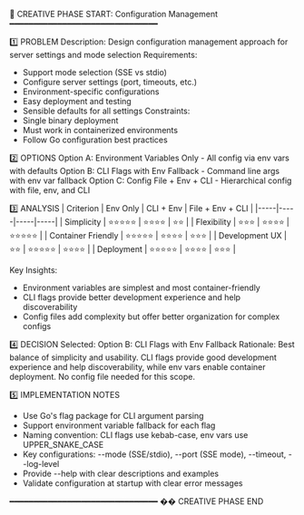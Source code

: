 📌 CREATIVE PHASE START: Configuration Management
━━━━━━━━━━━━━━━━━━━━━━━━━━━━━━━

1️⃣ PROBLEM
   Description: Design configuration management approach for server settings and mode selection
   Requirements: 
   - Support mode selection (SSE vs stdio)
   - Configure server settings (port, timeouts, etc.)
   - Environment-specific configurations
   - Easy deployment and testing
   - Sensible defaults for all settings
   Constraints: 
   - Single binary deployment
   - Must work in containerized environments
   - Follow Go configuration best practices

2️⃣ OPTIONS
   Option A: Environment Variables Only - All config via env vars with defaults
   Option B: CLI Flags with Env Fallback - Command line args with env var fallback
   Option C: Config File + Env + CLI - Hierarchical config with file, env, and CLI

3️⃣ ANALYSIS
   | Criterion | Env Only | CLI + Env | File + Env + CLI |
   |-----|-----|-----|-----|
   | Simplicity | ⭐⭐⭐⭐⭐ | ⭐⭐⭐⭐ | ⭐⭐ |
   | Flexibility | ⭐⭐⭐ | ⭐⭐⭐⭐ | ⭐⭐⭐⭐⭐ |
   | Container Friendly | ⭐⭐⭐⭐⭐ | ⭐⭐⭐⭐ | ⭐⭐⭐ |
   | Development UX | ⭐⭐ | ⭐⭐⭐⭐⭐ | ⭐⭐⭐⭐ |
   | Deployment | ⭐⭐⭐⭐⭐ | ⭐⭐⭐⭐ | ⭐⭐⭐ |
   
   Key Insights:
   - Environment variables are simplest and most container-friendly
   - CLI flags provide better development experience and help discoverability
   - Config files add complexity but offer better organization for complex configs

4️⃣ DECISION
   Selected: Option B: CLI Flags with Env Fallback
   Rationale: Best balance of simplicity and usability. CLI flags provide good development experience and help discoverability, while env vars enable container deployment. No config file needed for this scope.
   
5️⃣ IMPLEMENTATION NOTES
   - Use Go's flag package for CLI argument parsing
   - Support environment variable fallback for each flag
   - Naming convention: CLI flags use kebab-case, env vars use UPPER_SNAKE_CASE
   - Key configurations: --mode (SSE/stdio), --port (SSE mode), --timeout, --log-level
   - Provide --help with clear descriptions and examples
   - Validate configuration at startup with clear error messages

━━━━━━━━━━━━━━━━━━━━━━━━━━━━━━━
�� CREATIVE PHASE END 